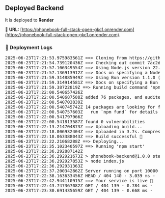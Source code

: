 ## Deployed Backend

It is deployed to **Render**

🔗 **URL:** [https://phonebook-full-stack-open-gkc1.onrender.com](https://phonebook-full-stack-open-gkc1.onrender.com).

### 📄 Deployment Logs

<pre>
2025-06-23T17:21:53.975983561Z ==> Cloning from https://github.com/Saribeg/Full-Stack-Open
2025-06-23T17:21:54.739120436Z ==> Checking out commit 7ac2dfec79442d82cbdbf55243f28be800bed1b8 in branch main
2025-06-23T17:21:57.106349554Z ==> Using Node.js version 22.16.0 (default)
2025-06-23T17:21:57.136913912Z ==> Docs on specifying a Node.js version: https://render.com/docs/node-version
2025-06-23T17:21:59.314885949Z ==> Using Bun version 1.1.0 (default)
2025-06-23T17:21:59.314914581Z ==> Docs on specifying a Bun version: https://render.com/docs/bun-version
2025-06-23T17:21:59.38722819Z ==> Running build command 'npm install'...
2025-06-23T17:22:00.540657426Z 
2025-06-23T17:22:00.540687588Z added 76 packages, and audited 77 packages in 1s
2025-06-23T17:22:00.540703839Z 
2025-06-23T17:22:00.540745742Z 14 packages are looking for funding
2025-06-23T17:22:00.540757603Z   run `npm fund` for details
2025-06-23T17:22:00.541797966Z 
2025-06-23T17:22:00.541813587Z found 0 vulnerabilities
2025-06-23T17:22:13.214704873Z ==> Uploading build...
2025-06-23T17:22:18.006932404Z ==> Uploaded in 3.7s. Compression took 1.1s
2025-06-23T17:22:18.063388043Z ==> Build successful 🎉
2025-06-23T17:22:22.21068288Z ==> Deploying...
2025-06-23T17:22:35.102340597Z ==> Running 'npm start'
2025-06-23T17:22:36.292887142Z 
2025-06-23T17:22:36.292921673Z > phonebook-backend@1.0.0 start
2025-06-23T17:22:36.292927853Z > node index.js
2025-06-23T17:22:36.292931363Z 
2025-06-23T17:22:37.200342862Z Server running on port 10000
2025-06-23T17:22:38.163633456Z HEAD / 404 140 - 3.039 ms -
2025-06-23T17:22:42.944110915Z ==> Your service is live 🎉
2025-06-23T17:22:43.747367082Z GET / 404 139 - 0.784 ms -
2025-06-23T17:23:30.691435659Z GET / 404 139 - 0.668 ms -
</pre>

